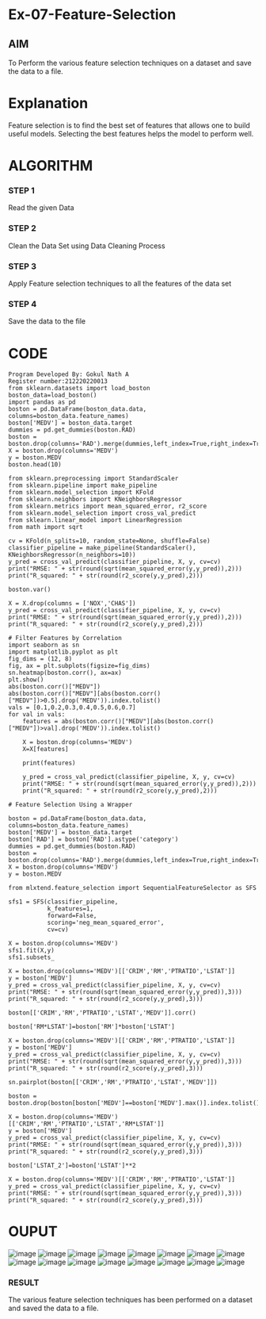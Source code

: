 # Ex-07-Feature-Selection
## AIM
To Perform the various feature selection techniques on a dataset and save the data to a file. 

# Explanation
Feature selection is to find the best set of features that allows one to build useful models.
Selecting the best features helps the model to perform well. 

# ALGORITHM
### STEP 1
Read the given Data
### STEP 2
Clean the Data Set using Data Cleaning Process
### STEP 3
Apply Feature selection techniques to all the features of the data set
### STEP 4
Save the data to the file

# CODE
```
Program Developed By: Gokul Nath A
Register number:212220220013
from sklearn.datasets import load_boston
boston_data=load_boston()
import pandas as pd
boston = pd.DataFrame(boston_data.data, columns=boston_data.feature_names)
boston['MEDV'] = boston_data.target
dummies = pd.get_dummies(boston.RAD)
boston = boston.drop(columns='RAD').merge(dummies,left_index=True,right_index=True)
X = boston.drop(columns='MEDV')
y = boston.MEDV
boston.head(10)

from sklearn.preprocessing import StandardScaler
from sklearn.pipeline import make_pipeline
from sklearn.model_selection import KFold
from sklearn.neighbors import KNeighborsRegressor
from sklearn.metrics import mean_squared_error, r2_score
from sklearn.model_selection import cross_val_predict
from sklearn.linear_model import LinearRegression
from math import sqrt

cv = KFold(n_splits=10, random_state=None, shuffle=False)
classifier_pipeline = make_pipeline(StandardScaler(), KNeighborsRegressor(n_neighbors=10))
y_pred = cross_val_predict(classifier_pipeline, X, y, cv=cv)
print("RMSE: " + str(round(sqrt(mean_squared_error(y,y_pred)),2)))
print("R_squared: " + str(round(r2_score(y,y_pred),2)))

boston.var()

X = X.drop(columns = ['NOX','CHAS'])
y_pred = cross_val_predict(classifier_pipeline, X, y, cv=cv)
print("RMSE: " + str(round(sqrt(mean_squared_error(y,y_pred)),2)))
print("R_squared: " + str(round(r2_score(y,y_pred),2)))

# Filter Features by Correlation
import seaborn as sn
import matplotlib.pyplot as plt
fig_dims = (12, 8)
fig, ax = plt.subplots(figsize=fig_dims)
sn.heatmap(boston.corr(), ax=ax)
plt.show()
abs(boston.corr()["MEDV"])
abs(boston.corr()["MEDV"][abs(boston.corr()["MEDV"])>0.5].drop('MEDV')).index.tolist()
vals = [0.1,0.2,0.3,0.4,0.5,0.6,0.7]
for val in vals:
    features = abs(boston.corr()["MEDV"][abs(boston.corr()["MEDV"])>val].drop('MEDV')).index.tolist()
    
    X = boston.drop(columns='MEDV')
    X=X[features]
    
    print(features)

    y_pred = cross_val_predict(classifier_pipeline, X, y, cv=cv)
    print("RMSE: " + str(round(sqrt(mean_squared_error(y,y_pred)),2)))
    print("R_squared: " + str(round(r2_score(y,y_pred),2)))

# Feature Selection Using a Wrapper

boston = pd.DataFrame(boston_data.data, columns=boston_data.feature_names)
boston['MEDV'] = boston_data.target
boston['RAD'] = boston['RAD'].astype('category')
dummies = pd.get_dummies(boston.RAD)
boston = boston.drop(columns='RAD').merge(dummies,left_index=True,right_index=True)
X = boston.drop(columns='MEDV')
y = boston.MEDV

from mlxtend.feature_selection import SequentialFeatureSelector as SFS

sfs1 = SFS(classifier_pipeline, 
           k_features=1, 
           forward=False, 
           scoring='neg_mean_squared_error',
           cv=cv)

X = boston.drop(columns='MEDV')
sfs1.fit(X,y)
sfs1.subsets_

X = boston.drop(columns='MEDV')[['CRIM','RM','PTRATIO','LSTAT']]
y = boston['MEDV']
y_pred = cross_val_predict(classifier_pipeline, X, y, cv=cv)
print("RMSE: " + str(round(sqrt(mean_squared_error(y,y_pred)),3)))
print("R_squared: " + str(round(r2_score(y,y_pred),3)))

boston[['CRIM','RM','PTRATIO','LSTAT','MEDV']].corr()

boston['RM*LSTAT']=boston['RM']*boston['LSTAT']

X = boston.drop(columns='MEDV')[['CRIM','RM','PTRATIO','LSTAT']]
y = boston['MEDV']
y_pred = cross_val_predict(classifier_pipeline, X, y, cv=cv)
print("RMSE: " + str(round(sqrt(mean_squared_error(y,y_pred)),3)))
print("R_squared: " + str(round(r2_score(y,y_pred),3)))

sn.pairplot(boston[['CRIM','RM','PTRATIO','LSTAT','MEDV']])

boston = boston.drop(boston[boston['MEDV']==boston['MEDV'].max()].index.tolist())

X = boston.drop(columns='MEDV')[['CRIM','RM','PTRATIO','LSTAT','RM*LSTAT']]
y = boston['MEDV']
y_pred = cross_val_predict(classifier_pipeline, X, y, cv=cv)
print("RMSE: " + str(round(sqrt(mean_squared_error(y,y_pred)),3)))
print("R_squared: " + str(round(r2_score(y,y_pred),3)))

boston['LSTAT_2']=boston['LSTAT']**2

X = boston.drop(columns='MEDV')[['CRIM','RM','PTRATIO','LSTAT']]
y_pred = cross_val_predict(classifier_pipeline, X, y, cv=cv)
print("RMSE: " + str(round(sqrt(mean_squared_error(y,y_pred)),3)))
print("R_squared: " + str(round(r2_score(y,y_pred),3)))
```


# OUPUT
![image](https://user-images.githubusercontent.com/94505585/170406591-47feac04-6cc9-4892-b5c3-433f1d8d50bb.png)
![image](https://user-images.githubusercontent.com/94505585/170406697-6a97d8fd-b310-4352-a30a-c1adfc4a0bcb.png)
![image](https://user-images.githubusercontent.com/94505585/170406735-a7d9e5a9-c2fa-4879-ac98-26abb47d0ee4.png)
![image](https://user-images.githubusercontent.com/94505585/170406761-e9529da2-9b56-4590-bb4f-6d52cf94af8b.png)
![image](https://user-images.githubusercontent.com/94505585/170406784-a6c8952a-a730-477e-9415-a8e3409866fc.png)
![image](https://user-images.githubusercontent.com/94505585/170406804-8adcb545-9eb2-47f4-a344-c444b038c0a5.png)
![image](https://user-images.githubusercontent.com/94505585/170406816-235fd4c5-f4f9-4cc7-9054-c284c6925144.png)
![image](https://user-images.githubusercontent.com/94505585/170406839-a4534b51-9a1f-4628-90ba-38393d30e65f.png)
![image](https://user-images.githubusercontent.com/94505585/170406858-b2d8e732-8d3a-4284-8e65-9737d5badc74.png)
![image](https://user-images.githubusercontent.com/94505585/170406874-74641eeb-e3e5-45c4-bc29-9b13309261e0.png)
![image](https://user-images.githubusercontent.com/94505585/170406890-c590bde6-d009-47ad-9a3d-2ec4f3c16781.png)
![image](https://user-images.githubusercontent.com/94505585/170406901-b9ab21e5-11ed-4ccb-9f7a-3ef0aaa5dd62.png)
![image](https://user-images.githubusercontent.com/94505585/170406920-1ed23c3b-fd72-41fb-a5e4-6caf586b9620.png)
![image](https://user-images.githubusercontent.com/94505585/170406931-60102e9b-3b65-4466-b683-f5941fe113b3.png)
![image](https://user-images.githubusercontent.com/94505585/170406949-019df07e-1ef1-49fd-880a-6b84c914d1bf.png)
![image](https://user-images.githubusercontent.com/94505585/170406966-4fafb6f2-64b9-4b47-84ef-b532d498f145.png)

### RESULT
The various feature selection techniques has been performed on a dataset and saved the data to a file.










